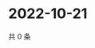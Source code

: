 # 2022-10-21

共 0 条

<!-- BEGIN WEIBO -->
<!-- 最后更新时间 Fri Oct 21 2022 03:17:59 GMT+0800 (China Standard Time) -->

<!-- END WEIBO -->
